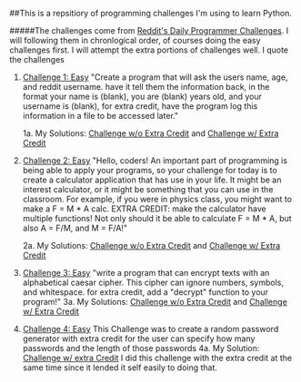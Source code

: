 ##This is a repsitiory of programming challenges I'm using to learn Python. 

#####The challenges come from [Reddit's Daily Programmer Challenges](https://www.reddit.com/r/dailyprogrammer/wiki/challenges). I will following them in chronlogical order, of courses doing the easy challenges first. I will attempt the extra portions of challenges well. I quote the challenges

1. [Challenge 1: Easy](https://www.reddit.com/r/dailyprogrammer/comments/pih8x/easy_challenge_1/) "Create a program that will ask the users name, age, and reddit username. have it tell them the information back, in the format your name is (blank), you are (blank) years old, and your username is (blank), for extra credit, have the program log this information in a file to be accessed later."

   1a. My Solutions: [Challenge w/o Extra Credit](https://github.com/kyle-clayson/LearningPython/blob/master/Challenges/One/oneEasy.py) and [Challenge w/ Extra Credit](https://github.com/kyle-clayson/LearningPython/blob/master/Challenges/One/oneEasyChall.py)

2. [Challenge 2: Easy](https://www.reddit.com/r/dailyprogrammer/comments/pjbj8/easy_challenge_2/) "Hello, coders! An important part of programming is being able to apply your programs, so your challenge for today is to create a calculator application that has use in your life. It might be an interest calculator, or it might be something that you can use in the classroom. For example, if you were in physics class, you might want to make a F = M * A calc. EXTRA CREDIT: make the calculator have multiple functions! Not only should it be able to calculate F = M * A, but also A = F/M, and M = F/A!"

   2a. My Solutions: [Challenge w/o Extra Credit](https://github.com/kyle-clayson/LearningPython/blob/master/Challenges/Two/twoEasy.py) and [Challenge w/ Extra Credit](https://github.com/kyle-clayson/LearningPython/blob/master/Challenges/Two/twoEasyExtra.py) 

3. [Challenge 3: Easy](https://www.reddit.com/r/dailyprogrammer/comments/pkw2m/2112012_challenge_3_easy/) "write a program that can encrypt texts with an alphabetical caesar cipher. This cipher can ignore numbers, symbols, and whitespace. for extra credit, add a "decrypt" function to your program!" 
   3a. My Solutions: [Challenge w/o Extra Credit](https://github.com/kyle-clayson/LearningPython/blob/master/Challenges/Three/threeEasy.py) and [Challenge w/ Extra Credit](https://github.com/kyle-clayson/LearningPython/blob/master/Challenges/Three/threeEasyExtra.py) 



4. [Challenge 4: Easy](https://www.reddit.com/r/dailyprogrammer/comments/pm6oj/2122012_challenge_4_easy/) This Challenge was to create a random password generator with extra credit for the user can specify how many passwords and the length of those passwords
   4a. My Solution: [Challenge w/ extra Credit](https://github.com/kyle-clayson/LearningPython/blob/master/Challenges/Four/fourEasy.py) I did this challenge with the extra credit at the same time since it lended it self easily to doing that. 
